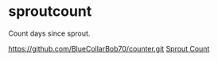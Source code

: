 # sproutcount
Count days since sprout.

https://github.com/BlueCollarBob70/counter.git
<a href="[https://github.com/BlueCollarBob70/counter/blob/fa8d07bf0721192aa0417b15d81364dae14d6c8b/Sprout%20Count.html](https://github.com/BlueCollarBob70/counter.git)">Sprout Count</a>

